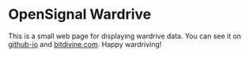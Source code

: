 # OpenSignal Wardrive

This is a small web page for displaying wardrive data.  You can see it on [github-io](http://bitdivine.github.io/opensignal-wardrive/) and [bitdivine.com](http://bitdivine.com/opensignal-wardrive/).  Happy wardriving!


